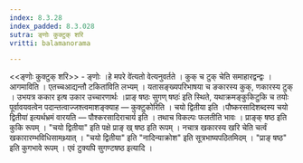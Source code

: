 ```yaml
---
index: 8.3.28
index_padded: 8.3.028
sutra: ङ्णोः कुक्टुक् शरि
vritti: balamanorama

---
```

<<ङ्णोः कुक्टुक् शरि>> - ङ्णोः ।हे मपरे वे॑त्यतो वेत्यनुवर्तते । कुक् च टुक् चेति समाहारद्वन्द्वः । आगमाविति । एतच्चआद्यन्तौ टकिता॑विति लभ्यम् । यतासङ्ख्यपरिभाषया च ङकारस्य कुक्, णकारस्य टुक् । उभयत्र ककार इत्ष उकार उच्चारणार्थः ।प्राङ् षष्ठः सुगण् षष्ठः॑ इति स्थिते, यथाक्रमङ्कुकिटुकि च तयोः पूर्वावयवत्वेन पदान्तत्वाज्जश्त्वमाशङ्क्याह — कुक्टुकोरिति । चयो द्वितीया इति ।पौष्करसादिशब्दस्य चयो द्वितीया॑ इत्यर्थभ्रमं वारयति — पौश्करसादिराचार्य इति । तथाच विकल्पः फलतीति भावः । प्राङ्क् षष्ठ इति कुकि रूपम् । "चयो द्वितीया" इति पक्षे प्राङ् ख् षष्ठ इति रूपम् । नचात्र खकारस्य खरि चेति चर्त्वं खकारारम्भविधिसामथ्र्यात् । "चयो द्वितीया" इति "नादिन्याक्रोश" इति सूत्रभाष्यपठितमिदम् । "प्राङ् षष्ठ" इति कुगभावे रूपम् । एवं टुक्यपि सुगण्टषष्ठ इत्यादि । 